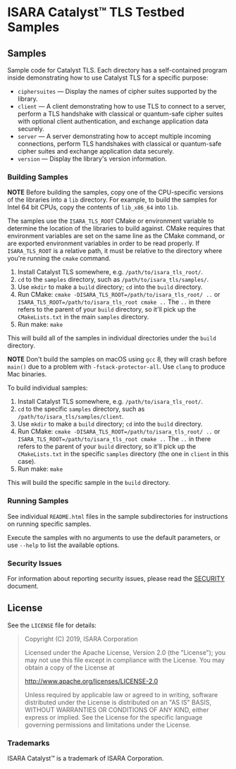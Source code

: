 
# ISARA Catalyst™ TLS Testbed Samples

## Samples

Sample code for Catalyst TLS.  Each directory has a self-contained program
inside demonstrating how to use Catalyst TLS for a specific purpose:

* `ciphersuites` &mdash; Display the names of cipher suites supported by the
  library.
* `client` &mdash; A client demonstrating how to use TLS to connect to a
  server, perform a TLS handshake with classical or quantum-safe cipher suites
  with optional client authentication, and exchange application data securely.
* `server` &mdash; A server demonstrating how to accept multiple incoming
  connections, perform TLS handshakes with classical or quantum-safe cipher
  suites and exchange application data securely.
* `version` &mdash; Display the library's version information.

### Building Samples

**NOTE**
Before building the samples, copy one of the CPU-specific versions of the
libraries into a `lib` directory. For example, to build the samples for Intel
64 bit CPUs, copy the contents of `lib_x86_64` into `lib`.

The samples use the `ISARA_TLS_ROOT` CMake or environment variable to determine
the location of the libraries to build against. CMake requires that environment
variables are set on the same line as the CMake command, or are exported
environment variables in order to be read properly. If `ISARA_TLS_ROOT` is a
relative path, it must be relative to the directory where you're running the
`cmake` command.

1. Install Catalyst TLS somewhere, e.g. `/path/to/isara_tls_root/`.
2. `cd` to the `samples` directory, such as `/path/to/isara_tls/samples/`.
3. Use `mkdir` to make a `build` directory; `cd` into the `build` directory.
3. Run CMake: `cmake -DISARA_TLS_ROOT=/path/to/isara_tls_root/ ..` or
   `ISARA_TLS_ROOT=/path/to/isara_tls_root cmake ..` The `..` in there refers to
   the parent of your `build` directory, so it'll pick up the `CMakeLists.txt`
   in the main `samples` directory.
4. Run make: `make`

This will build all of the samples in individual directories under the `build`
directory.

**NOTE**
Don't build the samples on macOS using `gcc` 8, they will crash before `main()`
due to a problem with `-fstack-protector-all`. Use `clang` to produce Mac
binaries.

To build individual samples:

1. Install Catalyst TLS somewhere, e.g. `/path/to/isara_tls_root/`.
2. `cd` to the specific `samples` directory, such as
   `/path/to/isara_tls/samples/client`.
3. Use `mkdir` to make a `build` directory; `cd` into the `build` directory.
3. Run CMake: `cmake -DISARA_TLS_ROOT=/path/to/isara_tls_root/ ..` or
   `ISARA_TLS_ROOT=/path/to/isara_tls_root cmake ..` The `..` in there refers to
   the parent of your `build` directory, so it'll pick up the `CMakeLists.txt`
   in the specific `samples` directory (the one in `client` in this case).
4. Run make: `make`

This will build the specific sample in the `build` directory.

### Running Samples

See individual `README.html` files in the sample subdirectories for instructions
on running specific samples.

Execute the samples with no arguments to use the default parameters, or use
`--help` to list the available options.

### Security Issues

For information about reporting security issues, please read the
[SECURITY](https://github.com/isaracorp/TLS-Samples/blob/master/SECURITY.md)
document.

## License

See the `LICENSE` file for details:

> Copyright (C) 2019, ISARA Corporation
> 
> Licensed under the Apache License, Version 2.0 (the "License");
> you may not use this file except in compliance with the License.
> You may obtain a copy of the License at
> 
> http://www.apache.org/licenses/LICENSE-2.0
> 
> Unless required by applicable law or agreed to in writing, software
> distributed under the License is distributed on an "AS IS" BASIS,
> WITHOUT WARRANTIES OR CONDITIONS OF ANY KIND, either express or implied.
> See the License for the specific language governing permissions and
> limitations under the License.

### Trademarks

ISARA Catalyst™ is a trademark of ISARA Corporation.
